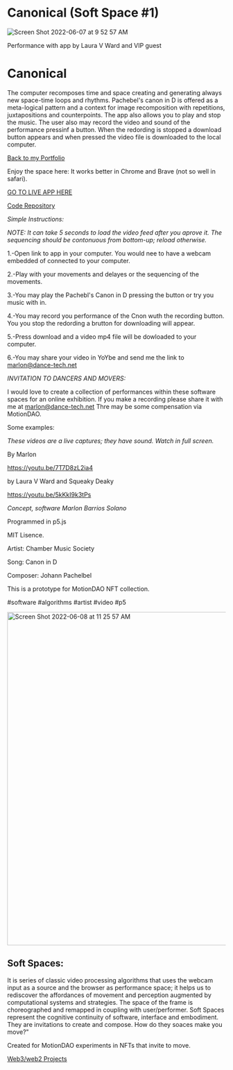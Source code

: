 # Canonical (Soft Space #1)
![Screen Shot 2022-06-07 at 9 52 57 AM](https://user-images.githubusercontent.com/90220317/172653577-22be66f2-0316-4c00-815f-b96a57509915.png)

Performance with app by Laura V Ward and VIP guest


# Canonical 
The computer recomposes time and space creating and generating always new space-time loops and rhythms. Pachebel's canon in D is offered 
as a meta-logical pattern and a context for image recomposition with repetitions, juxtapositions and counterpoints.
The app also allows you to play and stop the music. The user also may record the video and sound of the performance pressinf a button. When the redording is stopped a download button appears and when pressed the video file is downloaded to the local computer.


[Back to my Portfolio](https://marlonbarrios.github.io/)


Enjoy the space here:
It works better in Chrome and Brave (not so well in safari).

[GO TO LIVE APP HERE](https://marlonbarrios.github.io/canonical01/)


[Code Repository](https://github.com/marlonbarrios/canonical01/)

*Simple Instructions:*

*NOTE: It can take 5 seconds to load the video feed after you aprove it. The sequencing should be contonuous from bottom-up; reload otherwise.*


1.-Open link to app in your computer. You would nee to have a webcam embedded of connected to your computer.

2.-Play with your movements and delayes or the sequencing of the movements.

3.-You may play the Pachebl's Canon in D pressing the button or try you music with in.

4.-You may record you performance of the Cnon wuth the recording button. You you stop the redording a brutton for downloading will appear. 

5.-Press download and a video mp4 file will be dowloaded to your computer.

6.-You may share your video in YoYbe and send me the link to marlon@dance-tech.net

*INVITATION TO DANCERS AND MOVERS:*

I would love to create a collection of performances within these software spaces for an online exhibition.
If you make a recording please share it with me at  marlon@dance-tech.net
Thre may be some compensation via MotionDAO.


Some examples: 

*These videos are a live captures; they have sound. Watch in full screen.*

By Marlon

https://youtu.be/7T7D8zL2ia4

by Laura V Ward  and Squeaky Deaky

https://youtu.be/5kKkI9k3tPs


*Concept, software Marlon Barrios Solano*

Programmed in p5.js

MIT Lisence.

Artist: Chamber Music Society

Song: Canon in D

Composer: Johann Pachelbel

This is a prototype for MotionDAO NFT collection.

#software #algorithms #artist #video #p5

<img width="768" alt="Screen Shot 2022-06-08 at 11 25 57 AM" src="https://user-images.githubusercontent.com/90220317/172655809-80feee80-6f8d-4d82-b57c-34312657e26c.png">

## Soft Spaces:

It is series of classic video processing algorithms that uses the webcam input as a source and the browser as performance space; 
it helps us to rediscover the affordances of movement and perception augmented by computational systems and strategies. The space of
the frame is choreographed and remapped in coupling with user/performer. Soft Spaces represent the cognitive continuity of software, 
interface and embodiment. They are invitations to create and compose. How do they soaces make you move?" 

Created for MotionDAO experiments in NFTs that invite to move.

[Web3/web2 Projects](https://marlonbarrios.github.io/web3-blockchain-dev// 'CODE REPOSITORY')




